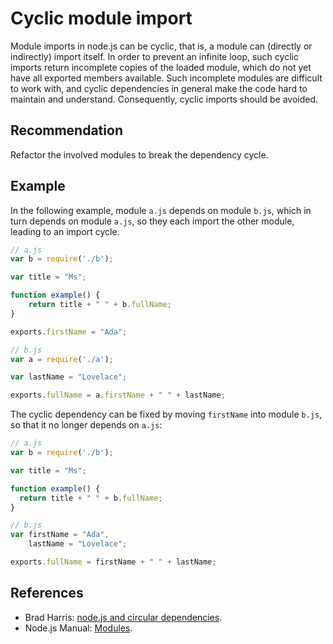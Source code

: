 # Cyclic module import
Module imports in node.js can be cyclic, that is, a module can (directly or indirectly) import itself. In order to prevent an infinite loop, such cyclic imports return incomplete copies of the loaded module, which do not yet have all exported members available. Such incomplete modules are difficult to work with, and cyclic dependencies in general make the code hard to maintain and understand. Consequently, cyclic imports should be avoided.


## Recommendation
Refactor the involved modules to break the dependency cycle.


## Example
In the following example, module `a.js` depends on module `b.js`, which in turn depends on module `a.js`, so they each import the other module, leading to an import cycle.


```javascript
// a.js
var b = require('./b');

var title = "Ms";

function example() {
	return title + " " + b.fullName;
}

exports.firstName = "Ada";

// b.js
var a = require('./a');

var lastName = "Lovelace";

exports.fullName = a.firstName + " " + lastName;
```
The cyclic dependency can be fixed by moving `firstName` into module `b.js`, so that it no longer depends on `a.js`:


```javascript
// a.js
var b = require('./b');

var title = "Ms";

function example() {
  return title + " " + b.fullName;
}

// b.js
var firstName = "Ada",
    lastName = "Lovelace";

exports.fullName = firstName + " " + lastName;

```

## References
* Brad Harris: [node.js and circular dependencies](http://selfcontained.us/2012/05/08/node-js-circular-dependencies/).
* Node.js Manual: [Modules](http://nodejs.org/api/modules.html#modules_cycles).
